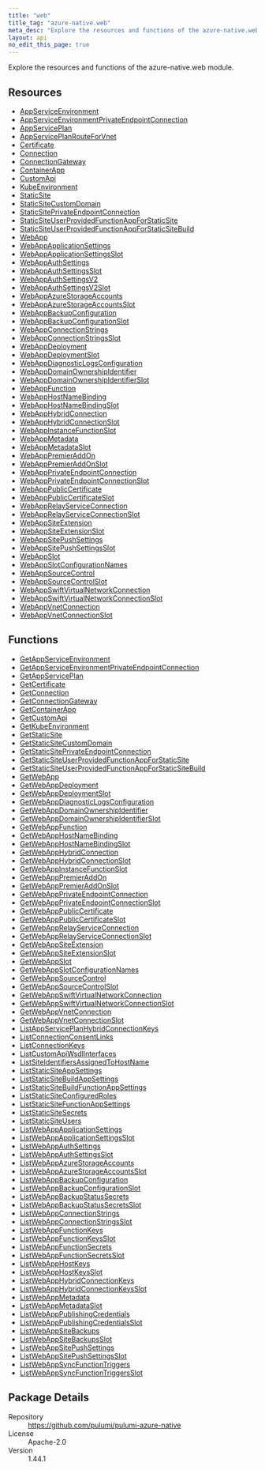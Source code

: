 ```yaml
---
title: "web"
title_tag: "azure-native.web"
meta_desc: "Explore the resources and functions of the azure-native.web module."
layout: api
no_edit_this_page: true
---
```


<!-- WARNING: this file was generated by Pulumi Docs Generator. -->
<!-- Do not edit by hand unless you're certain you know what you are doing! -->

Explore the resources and functions of the azure-native.web module.

<h2 id="resources">Resources</h2>
<ul class="api">
    <li><a href="appserviceenvironment" title="AppServiceEnvironment"><span class="api-symbol api-symbol--resource"></span>AppServiceEnvironment</a></li>
    <li><a href="appserviceenvironmentprivateendpointconnection" title="AppServiceEnvironmentPrivateEndpointConnection"><span class="api-symbol api-symbol--resource"></span>AppServiceEnvironmentPrivateEndpointConnection</a></li>
    <li><a href="appserviceplan" title="AppServicePlan"><span class="api-symbol api-symbol--resource"></span>AppServicePlan</a></li>
    <li><a href="appserviceplanrouteforvnet" title="AppServicePlanRouteForVnet"><span class="api-symbol api-symbol--resource"></span>AppServicePlanRouteForVnet</a></li>
    <li><a href="certificate" title="Certificate"><span class="api-symbol api-symbol--resource"></span>Certificate</a></li>
    <li><a href="connection" title="Connection"><span class="api-symbol api-symbol--resource"></span>Connection</a></li>
    <li><a href="connectiongateway" title="ConnectionGateway"><span class="api-symbol api-symbol--resource"></span>ConnectionGateway</a></li>
    <li><a href="containerapp" title="ContainerApp"><span class="api-symbol api-symbol--resource"></span>ContainerApp</a></li>
    <li><a href="customapi" title="CustomApi"><span class="api-symbol api-symbol--resource"></span>CustomApi</a></li>
    <li><a href="kubeenvironment" title="KubeEnvironment"><span class="api-symbol api-symbol--resource"></span>KubeEnvironment</a></li>
    <li><a href="staticsite" title="StaticSite"><span class="api-symbol api-symbol--resource"></span>StaticSite</a></li>
    <li><a href="staticsitecustomdomain" title="StaticSiteCustomDomain"><span class="api-symbol api-symbol--resource"></span>StaticSiteCustomDomain</a></li>
    <li><a href="staticsiteprivateendpointconnection" title="StaticSitePrivateEndpointConnection"><span class="api-symbol api-symbol--resource"></span>StaticSitePrivateEndpointConnection</a></li>
    <li><a href="staticsiteuserprovidedfunctionappforstaticsite" title="StaticSiteUserProvidedFunctionAppForStaticSite"><span class="api-symbol api-symbol--resource"></span>StaticSiteUserProvidedFunctionAppForStaticSite</a></li>
    <li><a href="staticsiteuserprovidedfunctionappforstaticsitebuild" title="StaticSiteUserProvidedFunctionAppForStaticSiteBuild"><span class="api-symbol api-symbol--resource"></span>StaticSiteUserProvidedFunctionAppForStaticSiteBuild</a></li>
    <li><a href="webapp" title="WebApp"><span class="api-symbol api-symbol--resource"></span>WebApp</a></li>
    <li><a href="webappapplicationsettings" title="WebAppApplicationSettings"><span class="api-symbol api-symbol--resource"></span>WebAppApplicationSettings</a></li>
    <li><a href="webappapplicationsettingsslot" title="WebAppApplicationSettingsSlot"><span class="api-symbol api-symbol--resource"></span>WebAppApplicationSettingsSlot</a></li>
    <li><a href="webappauthsettings" title="WebAppAuthSettings"><span class="api-symbol api-symbol--resource"></span>WebAppAuthSettings</a></li>
    <li><a href="webappauthsettingsslot" title="WebAppAuthSettingsSlot"><span class="api-symbol api-symbol--resource"></span>WebAppAuthSettingsSlot</a></li>
    <li><a href="webappauthsettingsv2" title="WebAppAuthSettingsV2"><span class="api-symbol api-symbol--resource"></span>WebAppAuthSettingsV2</a></li>
    <li><a href="webappauthsettingsv2slot" title="WebAppAuthSettingsV2Slot"><span class="api-symbol api-symbol--resource"></span>WebAppAuthSettingsV2Slot</a></li>
    <li><a href="webappazurestorageaccounts" title="WebAppAzureStorageAccounts"><span class="api-symbol api-symbol--resource"></span>WebAppAzureStorageAccounts</a></li>
    <li><a href="webappazurestorageaccountsslot" title="WebAppAzureStorageAccountsSlot"><span class="api-symbol api-symbol--resource"></span>WebAppAzureStorageAccountsSlot</a></li>
    <li><a href="webappbackupconfiguration" title="WebAppBackupConfiguration"><span class="api-symbol api-symbol--resource"></span>WebAppBackupConfiguration</a></li>
    <li><a href="webappbackupconfigurationslot" title="WebAppBackupConfigurationSlot"><span class="api-symbol api-symbol--resource"></span>WebAppBackupConfigurationSlot</a></li>
    <li><a href="webappconnectionstrings" title="WebAppConnectionStrings"><span class="api-symbol api-symbol--resource"></span>WebAppConnectionStrings</a></li>
    <li><a href="webappconnectionstringsslot" title="WebAppConnectionStringsSlot"><span class="api-symbol api-symbol--resource"></span>WebAppConnectionStringsSlot</a></li>
    <li><a href="webappdeployment" title="WebAppDeployment"><span class="api-symbol api-symbol--resource"></span>WebAppDeployment</a></li>
    <li><a href="webappdeploymentslot" title="WebAppDeploymentSlot"><span class="api-symbol api-symbol--resource"></span>WebAppDeploymentSlot</a></li>
    <li><a href="webappdiagnosticlogsconfiguration" title="WebAppDiagnosticLogsConfiguration"><span class="api-symbol api-symbol--resource"></span>WebAppDiagnosticLogsConfiguration</a></li>
    <li><a href="webappdomainownershipidentifier" title="WebAppDomainOwnershipIdentifier"><span class="api-symbol api-symbol--resource"></span>WebAppDomainOwnershipIdentifier</a></li>
    <li><a href="webappdomainownershipidentifierslot" title="WebAppDomainOwnershipIdentifierSlot"><span class="api-symbol api-symbol--resource"></span>WebAppDomainOwnershipIdentifierSlot</a></li>
    <li><a href="webappfunction" title="WebAppFunction"><span class="api-symbol api-symbol--resource"></span>WebAppFunction</a></li>
    <li><a href="webapphostnamebinding" title="WebAppHostNameBinding"><span class="api-symbol api-symbol--resource"></span>WebAppHostNameBinding</a></li>
    <li><a href="webapphostnamebindingslot" title="WebAppHostNameBindingSlot"><span class="api-symbol api-symbol--resource"></span>WebAppHostNameBindingSlot</a></li>
    <li><a href="webapphybridconnection" title="WebAppHybridConnection"><span class="api-symbol api-symbol--resource"></span>WebAppHybridConnection</a></li>
    <li><a href="webapphybridconnectionslot" title="WebAppHybridConnectionSlot"><span class="api-symbol api-symbol--resource"></span>WebAppHybridConnectionSlot</a></li>
    <li><a href="webappinstancefunctionslot" title="WebAppInstanceFunctionSlot"><span class="api-symbol api-symbol--resource"></span>WebAppInstanceFunctionSlot</a></li>
    <li><a href="webappmetadata" title="WebAppMetadata"><span class="api-symbol api-symbol--resource"></span>WebAppMetadata</a></li>
    <li><a href="webappmetadataslot" title="WebAppMetadataSlot"><span class="api-symbol api-symbol--resource"></span>WebAppMetadataSlot</a></li>
    <li><a href="webapppremieraddon" title="WebAppPremierAddOn"><span class="api-symbol api-symbol--resource"></span>WebAppPremierAddOn</a></li>
    <li><a href="webapppremieraddonslot" title="WebAppPremierAddOnSlot"><span class="api-symbol api-symbol--resource"></span>WebAppPremierAddOnSlot</a></li>
    <li><a href="webappprivateendpointconnection" title="WebAppPrivateEndpointConnection"><span class="api-symbol api-symbol--resource"></span>WebAppPrivateEndpointConnection</a></li>
    <li><a href="webappprivateendpointconnectionslot" title="WebAppPrivateEndpointConnectionSlot"><span class="api-symbol api-symbol--resource"></span>WebAppPrivateEndpointConnectionSlot</a></li>
    <li><a href="webapppubliccertificate" title="WebAppPublicCertificate"><span class="api-symbol api-symbol--resource"></span>WebAppPublicCertificate</a></li>
    <li><a href="webapppubliccertificateslot" title="WebAppPublicCertificateSlot"><span class="api-symbol api-symbol--resource"></span>WebAppPublicCertificateSlot</a></li>
    <li><a href="webapprelayserviceconnection" title="WebAppRelayServiceConnection"><span class="api-symbol api-symbol--resource"></span>WebAppRelayServiceConnection</a></li>
    <li><a href="webapprelayserviceconnectionslot" title="WebAppRelayServiceConnectionSlot"><span class="api-symbol api-symbol--resource"></span>WebAppRelayServiceConnectionSlot</a></li>
    <li><a href="webappsiteextension" title="WebAppSiteExtension"><span class="api-symbol api-symbol--resource"></span>WebAppSiteExtension</a></li>
    <li><a href="webappsiteextensionslot" title="WebAppSiteExtensionSlot"><span class="api-symbol api-symbol--resource"></span>WebAppSiteExtensionSlot</a></li>
    <li><a href="webappsitepushsettings" title="WebAppSitePushSettings"><span class="api-symbol api-symbol--resource"></span>WebAppSitePushSettings</a></li>
    <li><a href="webappsitepushsettingsslot" title="WebAppSitePushSettingsSlot"><span class="api-symbol api-symbol--resource"></span>WebAppSitePushSettingsSlot</a></li>
    <li><a href="webappslot" title="WebAppSlot"><span class="api-symbol api-symbol--resource"></span>WebAppSlot</a></li>
    <li><a href="webappslotconfigurationnames" title="WebAppSlotConfigurationNames"><span class="api-symbol api-symbol--resource"></span>WebAppSlotConfigurationNames</a></li>
    <li><a href="webappsourcecontrol" title="WebAppSourceControl"><span class="api-symbol api-symbol--resource"></span>WebAppSourceControl</a></li>
    <li><a href="webappsourcecontrolslot" title="WebAppSourceControlSlot"><span class="api-symbol api-symbol--resource"></span>WebAppSourceControlSlot</a></li>
    <li><a href="webappswiftvirtualnetworkconnection" title="WebAppSwiftVirtualNetworkConnection"><span class="api-symbol api-symbol--resource"></span>WebAppSwiftVirtualNetworkConnection</a></li>
    <li><a href="webappswiftvirtualnetworkconnectionslot" title="WebAppSwiftVirtualNetworkConnectionSlot"><span class="api-symbol api-symbol--resource"></span>WebAppSwiftVirtualNetworkConnectionSlot</a></li>
    <li><a href="webappvnetconnection" title="WebAppVnetConnection"><span class="api-symbol api-symbol--resource"></span>WebAppVnetConnection</a></li>
    <li><a href="webappvnetconnectionslot" title="WebAppVnetConnectionSlot"><span class="api-symbol api-symbol--resource"></span>WebAppVnetConnectionSlot</a></li>
</ul>

<h2 id="functions">Functions</h2>
<ul class="api">
    <li><a href="getappserviceenvironment" title="GetAppServiceEnvironment"><span class="api-symbol api-symbol--function"></span>GetAppServiceEnvironment</a></li>
    <li><a href="getappserviceenvironmentprivateendpointconnection" title="GetAppServiceEnvironmentPrivateEndpointConnection"><span class="api-symbol api-symbol--function"></span>GetAppServiceEnvironmentPrivateEndpointConnection</a></li>
    <li><a href="getappserviceplan" title="GetAppServicePlan"><span class="api-symbol api-symbol--function"></span>GetAppServicePlan</a></li>
    <li><a href="getcertificate" title="GetCertificate"><span class="api-symbol api-symbol--function"></span>GetCertificate</a></li>
    <li><a href="getconnection" title="GetConnection"><span class="api-symbol api-symbol--function"></span>GetConnection</a></li>
    <li><a href="getconnectiongateway" title="GetConnectionGateway"><span class="api-symbol api-symbol--function"></span>GetConnectionGateway</a></li>
    <li><a href="getcontainerapp" title="GetContainerApp"><span class="api-symbol api-symbol--function"></span>GetContainerApp</a></li>
    <li><a href="getcustomapi" title="GetCustomApi"><span class="api-symbol api-symbol--function"></span>GetCustomApi</a></li>
    <li><a href="getkubeenvironment" title="GetKubeEnvironment"><span class="api-symbol api-symbol--function"></span>GetKubeEnvironment</a></li>
    <li><a href="getstaticsite" title="GetStaticSite"><span class="api-symbol api-symbol--function"></span>GetStaticSite</a></li>
    <li><a href="getstaticsitecustomdomain" title="GetStaticSiteCustomDomain"><span class="api-symbol api-symbol--function"></span>GetStaticSiteCustomDomain</a></li>
    <li><a href="getstaticsiteprivateendpointconnection" title="GetStaticSitePrivateEndpointConnection"><span class="api-symbol api-symbol--function"></span>GetStaticSitePrivateEndpointConnection</a></li>
    <li><a href="getstaticsiteuserprovidedfunctionappforstaticsite" title="GetStaticSiteUserProvidedFunctionAppForStaticSite"><span class="api-symbol api-symbol--function"></span>GetStaticSiteUserProvidedFunctionAppForStaticSite</a></li>
    <li><a href="getstaticsiteuserprovidedfunctionappforstaticsitebuild" title="GetStaticSiteUserProvidedFunctionAppForStaticSiteBuild"><span class="api-symbol api-symbol--function"></span>GetStaticSiteUserProvidedFunctionAppForStaticSiteBuild</a></li>
    <li><a href="getwebapp" title="GetWebApp"><span class="api-symbol api-symbol--function"></span>GetWebApp</a></li>
    <li><a href="getwebappdeployment" title="GetWebAppDeployment"><span class="api-symbol api-symbol--function"></span>GetWebAppDeployment</a></li>
    <li><a href="getwebappdeploymentslot" title="GetWebAppDeploymentSlot"><span class="api-symbol api-symbol--function"></span>GetWebAppDeploymentSlot</a></li>
    <li><a href="getwebappdiagnosticlogsconfiguration" title="GetWebAppDiagnosticLogsConfiguration"><span class="api-symbol api-symbol--function"></span>GetWebAppDiagnosticLogsConfiguration</a></li>
    <li><a href="getwebappdomainownershipidentifier" title="GetWebAppDomainOwnershipIdentifier"><span class="api-symbol api-symbol--function"></span>GetWebAppDomainOwnershipIdentifier</a></li>
    <li><a href="getwebappdomainownershipidentifierslot" title="GetWebAppDomainOwnershipIdentifierSlot"><span class="api-symbol api-symbol--function"></span>GetWebAppDomainOwnershipIdentifierSlot</a></li>
    <li><a href="getwebappfunction" title="GetWebAppFunction"><span class="api-symbol api-symbol--function"></span>GetWebAppFunction</a></li>
    <li><a href="getwebapphostnamebinding" title="GetWebAppHostNameBinding"><span class="api-symbol api-symbol--function"></span>GetWebAppHostNameBinding</a></li>
    <li><a href="getwebapphostnamebindingslot" title="GetWebAppHostNameBindingSlot"><span class="api-symbol api-symbol--function"></span>GetWebAppHostNameBindingSlot</a></li>
    <li><a href="getwebapphybridconnection" title="GetWebAppHybridConnection"><span class="api-symbol api-symbol--function"></span>GetWebAppHybridConnection</a></li>
    <li><a href="getwebapphybridconnectionslot" title="GetWebAppHybridConnectionSlot"><span class="api-symbol api-symbol--function"></span>GetWebAppHybridConnectionSlot</a></li>
    <li><a href="getwebappinstancefunctionslot" title="GetWebAppInstanceFunctionSlot"><span class="api-symbol api-symbol--function"></span>GetWebAppInstanceFunctionSlot</a></li>
    <li><a href="getwebapppremieraddon" title="GetWebAppPremierAddOn"><span class="api-symbol api-symbol--function"></span>GetWebAppPremierAddOn</a></li>
    <li><a href="getwebapppremieraddonslot" title="GetWebAppPremierAddOnSlot"><span class="api-symbol api-symbol--function"></span>GetWebAppPremierAddOnSlot</a></li>
    <li><a href="getwebappprivateendpointconnection" title="GetWebAppPrivateEndpointConnection"><span class="api-symbol api-symbol--function"></span>GetWebAppPrivateEndpointConnection</a></li>
    <li><a href="getwebappprivateendpointconnectionslot" title="GetWebAppPrivateEndpointConnectionSlot"><span class="api-symbol api-symbol--function"></span>GetWebAppPrivateEndpointConnectionSlot</a></li>
    <li><a href="getwebapppubliccertificate" title="GetWebAppPublicCertificate"><span class="api-symbol api-symbol--function"></span>GetWebAppPublicCertificate</a></li>
    <li><a href="getwebapppubliccertificateslot" title="GetWebAppPublicCertificateSlot"><span class="api-symbol api-symbol--function"></span>GetWebAppPublicCertificateSlot</a></li>
    <li><a href="getwebapprelayserviceconnection" title="GetWebAppRelayServiceConnection"><span class="api-symbol api-symbol--function"></span>GetWebAppRelayServiceConnection</a></li>
    <li><a href="getwebapprelayserviceconnectionslot" title="GetWebAppRelayServiceConnectionSlot"><span class="api-symbol api-symbol--function"></span>GetWebAppRelayServiceConnectionSlot</a></li>
    <li><a href="getwebappsiteextension" title="GetWebAppSiteExtension"><span class="api-symbol api-symbol--function"></span>GetWebAppSiteExtension</a></li>
    <li><a href="getwebappsiteextensionslot" title="GetWebAppSiteExtensionSlot"><span class="api-symbol api-symbol--function"></span>GetWebAppSiteExtensionSlot</a></li>
    <li><a href="getwebappslot" title="GetWebAppSlot"><span class="api-symbol api-symbol--function"></span>GetWebAppSlot</a></li>
    <li><a href="getwebappslotconfigurationnames" title="GetWebAppSlotConfigurationNames"><span class="api-symbol api-symbol--function"></span>GetWebAppSlotConfigurationNames</a></li>
    <li><a href="getwebappsourcecontrol" title="GetWebAppSourceControl"><span class="api-symbol api-symbol--function"></span>GetWebAppSourceControl</a></li>
    <li><a href="getwebappsourcecontrolslot" title="GetWebAppSourceControlSlot"><span class="api-symbol api-symbol--function"></span>GetWebAppSourceControlSlot</a></li>
    <li><a href="getwebappswiftvirtualnetworkconnection" title="GetWebAppSwiftVirtualNetworkConnection"><span class="api-symbol api-symbol--function"></span>GetWebAppSwiftVirtualNetworkConnection</a></li>
    <li><a href="getwebappswiftvirtualnetworkconnectionslot" title="GetWebAppSwiftVirtualNetworkConnectionSlot"><span class="api-symbol api-symbol--function"></span>GetWebAppSwiftVirtualNetworkConnectionSlot</a></li>
    <li><a href="getwebappvnetconnection" title="GetWebAppVnetConnection"><span class="api-symbol api-symbol--function"></span>GetWebAppVnetConnection</a></li>
    <li><a href="getwebappvnetconnectionslot" title="GetWebAppVnetConnectionSlot"><span class="api-symbol api-symbol--function"></span>GetWebAppVnetConnectionSlot</a></li>
    <li><a href="listappserviceplanhybridconnectionkeys" title="ListAppServicePlanHybridConnectionKeys"><span class="api-symbol api-symbol--function"></span>ListAppServicePlanHybridConnectionKeys</a></li>
    <li><a href="listconnectionconsentlinks" title="ListConnectionConsentLinks"><span class="api-symbol api-symbol--function"></span>ListConnectionConsentLinks</a></li>
    <li><a href="listconnectionkeys" title="ListConnectionKeys"><span class="api-symbol api-symbol--function"></span>ListConnectionKeys</a></li>
    <li><a href="listcustomapiwsdlinterfaces" title="ListCustomApiWsdlInterfaces"><span class="api-symbol api-symbol--function"></span>ListCustomApiWsdlInterfaces</a></li>
    <li><a href="listsiteidentifiersassignedtohostname" title="ListSiteIdentifiersAssignedToHostName"><span class="api-symbol api-symbol--function"></span>ListSiteIdentifiersAssignedToHostName</a></li>
    <li><a href="liststaticsiteappsettings" title="ListStaticSiteAppSettings"><span class="api-symbol api-symbol--function"></span>ListStaticSiteAppSettings</a></li>
    <li><a href="liststaticsitebuildappsettings" title="ListStaticSiteBuildAppSettings"><span class="api-symbol api-symbol--function"></span>ListStaticSiteBuildAppSettings</a></li>
    <li><a href="liststaticsitebuildfunctionappsettings" title="ListStaticSiteBuildFunctionAppSettings"><span class="api-symbol api-symbol--function"></span>ListStaticSiteBuildFunctionAppSettings</a></li>
    <li><a href="liststaticsiteconfiguredroles" title="ListStaticSiteConfiguredRoles"><span class="api-symbol api-symbol--function"></span>ListStaticSiteConfiguredRoles</a></li>
    <li><a href="liststaticsitefunctionappsettings" title="ListStaticSiteFunctionAppSettings"><span class="api-symbol api-symbol--function"></span>ListStaticSiteFunctionAppSettings</a></li>
    <li><a href="liststaticsitesecrets" title="ListStaticSiteSecrets"><span class="api-symbol api-symbol--function"></span>ListStaticSiteSecrets</a></li>
    <li><a href="liststaticsiteusers" title="ListStaticSiteUsers"><span class="api-symbol api-symbol--function"></span>ListStaticSiteUsers</a></li>
    <li><a href="listwebappapplicationsettings" title="ListWebAppApplicationSettings"><span class="api-symbol api-symbol--function"></span>ListWebAppApplicationSettings</a></li>
    <li><a href="listwebappapplicationsettingsslot" title="ListWebAppApplicationSettingsSlot"><span class="api-symbol api-symbol--function"></span>ListWebAppApplicationSettingsSlot</a></li>
    <li><a href="listwebappauthsettings" title="ListWebAppAuthSettings"><span class="api-symbol api-symbol--function"></span>ListWebAppAuthSettings</a></li>
    <li><a href="listwebappauthsettingsslot" title="ListWebAppAuthSettingsSlot"><span class="api-symbol api-symbol--function"></span>ListWebAppAuthSettingsSlot</a></li>
    <li><a href="listwebappazurestorageaccounts" title="ListWebAppAzureStorageAccounts"><span class="api-symbol api-symbol--function"></span>ListWebAppAzureStorageAccounts</a></li>
    <li><a href="listwebappazurestorageaccountsslot" title="ListWebAppAzureStorageAccountsSlot"><span class="api-symbol api-symbol--function"></span>ListWebAppAzureStorageAccountsSlot</a></li>
    <li><a href="listwebappbackupconfiguration" title="ListWebAppBackupConfiguration"><span class="api-symbol api-symbol--function"></span>ListWebAppBackupConfiguration</a></li>
    <li><a href="listwebappbackupconfigurationslot" title="ListWebAppBackupConfigurationSlot"><span class="api-symbol api-symbol--function"></span>ListWebAppBackupConfigurationSlot</a></li>
    <li><a href="listwebappbackupstatussecrets" title="ListWebAppBackupStatusSecrets"><span class="api-symbol api-symbol--function"></span>ListWebAppBackupStatusSecrets</a></li>
    <li><a href="listwebappbackupstatussecretsslot" title="ListWebAppBackupStatusSecretsSlot"><span class="api-symbol api-symbol--function"></span>ListWebAppBackupStatusSecretsSlot</a></li>
    <li><a href="listwebappconnectionstrings" title="ListWebAppConnectionStrings"><span class="api-symbol api-symbol--function"></span>ListWebAppConnectionStrings</a></li>
    <li><a href="listwebappconnectionstringsslot" title="ListWebAppConnectionStringsSlot"><span class="api-symbol api-symbol--function"></span>ListWebAppConnectionStringsSlot</a></li>
    <li><a href="listwebappfunctionkeys" title="ListWebAppFunctionKeys"><span class="api-symbol api-symbol--function"></span>ListWebAppFunctionKeys</a></li>
    <li><a href="listwebappfunctionkeysslot" title="ListWebAppFunctionKeysSlot"><span class="api-symbol api-symbol--function"></span>ListWebAppFunctionKeysSlot</a></li>
    <li><a href="listwebappfunctionsecrets" title="ListWebAppFunctionSecrets"><span class="api-symbol api-symbol--function"></span>ListWebAppFunctionSecrets</a></li>
    <li><a href="listwebappfunctionsecretsslot" title="ListWebAppFunctionSecretsSlot"><span class="api-symbol api-symbol--function"></span>ListWebAppFunctionSecretsSlot</a></li>
    <li><a href="listwebapphostkeys" title="ListWebAppHostKeys"><span class="api-symbol api-symbol--function"></span>ListWebAppHostKeys</a></li>
    <li><a href="listwebapphostkeysslot" title="ListWebAppHostKeysSlot"><span class="api-symbol api-symbol--function"></span>ListWebAppHostKeysSlot</a></li>
    <li><a href="listwebapphybridconnectionkeys" title="ListWebAppHybridConnectionKeys"><span class="api-symbol api-symbol--function"></span>ListWebAppHybridConnectionKeys</a></li>
    <li><a href="listwebapphybridconnectionkeysslot" title="ListWebAppHybridConnectionKeysSlot"><span class="api-symbol api-symbol--function"></span>ListWebAppHybridConnectionKeysSlot</a></li>
    <li><a href="listwebappmetadata" title="ListWebAppMetadata"><span class="api-symbol api-symbol--function"></span>ListWebAppMetadata</a></li>
    <li><a href="listwebappmetadataslot" title="ListWebAppMetadataSlot"><span class="api-symbol api-symbol--function"></span>ListWebAppMetadataSlot</a></li>
    <li><a href="listwebapppublishingcredentials" title="ListWebAppPublishingCredentials"><span class="api-symbol api-symbol--function"></span>ListWebAppPublishingCredentials</a></li>
    <li><a href="listwebapppublishingcredentialsslot" title="ListWebAppPublishingCredentialsSlot"><span class="api-symbol api-symbol--function"></span>ListWebAppPublishingCredentialsSlot</a></li>
    <li><a href="listwebappsitebackups" title="ListWebAppSiteBackups"><span class="api-symbol api-symbol--function"></span>ListWebAppSiteBackups</a></li>
    <li><a href="listwebappsitebackupsslot" title="ListWebAppSiteBackupsSlot"><span class="api-symbol api-symbol--function"></span>ListWebAppSiteBackupsSlot</a></li>
    <li><a href="listwebappsitepushsettings" title="ListWebAppSitePushSettings"><span class="api-symbol api-symbol--function"></span>ListWebAppSitePushSettings</a></li>
    <li><a href="listwebappsitepushsettingsslot" title="ListWebAppSitePushSettingsSlot"><span class="api-symbol api-symbol--function"></span>ListWebAppSitePushSettingsSlot</a></li>
    <li><a href="listwebappsyncfunctiontriggers" title="ListWebAppSyncFunctionTriggers"><span class="api-symbol api-symbol--function"></span>ListWebAppSyncFunctionTriggers</a></li>
    <li><a href="listwebappsyncfunctiontriggersslot" title="ListWebAppSyncFunctionTriggersSlot"><span class="api-symbol api-symbol--function"></span>ListWebAppSyncFunctionTriggersSlot</a></li>
</ul>

<h2 id="package-details">Package Details</h2>
<dl class="package-details">
	<dt>Repository</dt>
	<dd><a href="https://github.com/pulumi/pulumi-azure-native">https://github.com/pulumi/pulumi-azure-native</a></dd>
	<dt>License</dt>
	<dd>Apache-2.0</dd>
	<dt>Version</dt>
	<dd>1.44.1</dd>
</dl>

